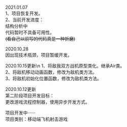 2021.01.07<br>
1、项目恢复开发。<br>
2、当前开发进度：<br>
    结构分析中<br>
    代码暂时不具备可用性。<br>
    ~~(看自己以前写的代码真是一种折磨)~~

2020.10.28<br>
因出现技术瓶颈，项目暂缓开发。<br>

2020.10.15更新\n
1、将敌我双方战机原型类化。继承Air类。<br>
2、将敌机移动动画函数，修改为敌机类方法。<br>
3、将敌机初始化位置函数，修改为敌机类方法。<br>

2020.10.12更新<br>
第二阶段项目开发目标：<br>
更改游戏流程控制器，使用异步开发方式。<br>


项目开发中······<br>
项目类别：移动端飞机射击游戏<br>